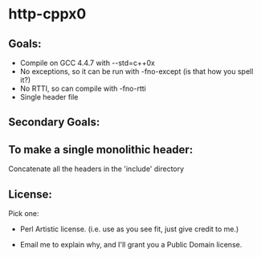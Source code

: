 # http-cppx0

Goals:
------

* Compile on GCC 4.4.7 with --std=c++0x
* No exceptions, so it can be run with -fno-except (is that how you spell it?)
* No RTTI, so can compile with -fno-rtti
* Single header file

Secondary Goals:
---------------

To make a single monolithic header:
-----------------------------------

Concatenate all the headers in the 'include' directory


License:
--------

Pick one:

* Perl Artistic license. (i.e. use as you see fit, just give credit to me.)

* Email me to explain why, and I'll grant you a Public Domain license.

